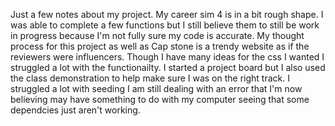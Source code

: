 Just a few notes about my project. My career sim 4 is in a bit rough shape. I was able to complete a few functions but I still believe them to still be work in progress because I'm not fully sure my code is accurate. My thought process for this project as well as Cap stone is a trendy website as if the reviewers were influencers. Though I have many ideas for the css I wanted I struggled a lot with the functionailty. I started a project board but I also used the class demonstration to help make sure I was on the right track. I struggled a lot with seeding I am still dealing with an error that I'm now believing may have something to do with my computer seeing that some dependcies just aren't working.
